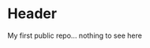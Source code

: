 Header
================================================================================

My first public repo... nothing to see here
